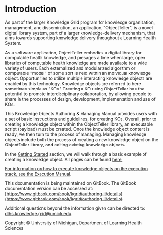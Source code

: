 # Introduction

As part of the larger Knowledge Grid program for knowledge organization, management, and dissemination, an application, "ObjectTeller", is a novel digital library system, part of a larger knowledge-delivery mechanism, that aims towards supporting knowledge delivery throughout a Learning Health System.

As a software application, ObjectTeller embodies a digital library for computable health knowledge, and presages a time when large, open libraries of computable health knowledge are made available to a wide variety of users. Each externalized and modularized algorithm or computable "model" of some sort is held within an individual knowledge object. Opportunities to utilize multiple interacting knowledge objects are enabled by this technology. Knowledge objects are referred to here sometimes simple as "KOs." Creating a KO using ObjectTeller has the potential to promote interdisciplinary collaboration, by allowing people to share in the processes of design, development, implementation and use of KOs.

This Knowledge Objects Authoring & Managing Manual provides users with a set of basic instructions and guidelines, for creating KOs. Overall, prior to creating a knowledge object within the ObjectTeller library, an executable script \(payload\) must be created. Once the knowledge object content is ready, we then turn to the process of managing. Managing knowledge objects include both the process of creating a new knowledge object on the ObjectTeller library, and editing existing knowledge objects.

In the [Getting Started](http://kgrid.org/AuthoringManual/getting-started) section, we will walk through a basic example of creating a knowledge object. All pages can be found <a href="/summary/"> here. 

For information on how to execute knowledge objects on the execution stack, see the [Execution Manual](http://kgrid.org/ExecutionManual/).

This documentation is being maintained on GitBook. The GitBook documentation version can be accessed at: [https://www.gitbook.com/book/kgrid/authoring-ii/details](https://www.gitbook.com/book/kgrid/authoring-ii/details).

Additional questions beyond the information given can be directed to: dlhs.knowledge.grid@umich.edu.

Copyright © University of Michigan, Department of Learning Health Sciences

